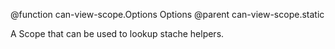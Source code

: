 @function can-view-scope.Options Options
@parent can-view-scope.static


A Scope that can be used to lookup stache helpers.
